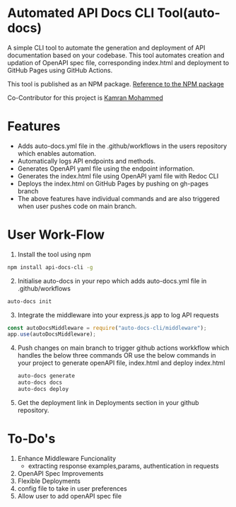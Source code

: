 ﻿# Automated API Docs CLI Tool(auto-docs)
 A simple CLI tool to automate the generation and deployment of API documentation based on your codebase. This tool automates creation and updation of OpenAPI spec file, corresponding index.html and deployment to GitHub Pages using GitHub Actions.

This tool is published as an NPM package. [Reference to the NPM package](https://www.npmjs.com/package/auto-docs-cli)

Co-Contributor for this project is [Kamran Mohammed](https://github.com/Kamran-Mohammed)

# Features
- Adds auto-docs.yml file in the .github/workflows in the users repository which enables automation.
- Automatically logs API endpoints and methods.
- Generates OpenAPI yaml file using the endpoint information.
- Generates the index.html file using OpenAPI yaml file with Redoc CLI
- Deploys the index.html on GitHub Pages by pushing on gh-pages branch
- The above features have individual commands and are also triggered when user pushes code on main branch.

# User Work-Flow
1. Install the tool using npm
  ```bash
  npm install api-docs-cli -g
  ```
2. Initialise auto-docs in your repo which adds auto-docs.yml file in .github/workflows
  ```bash
  auto-docs init
  ```
3. Integrate the middleware into your express.js app to log API requests
  ```javascript
  const autoDocsMiddleware = require("auto-docs-cli/middleware");
  app.use(autoDocsMiddleware);
  ```
4. Push changes on main branch to trigger github actions workkflow which handles the below three commands OR use the below commands in your project to generate openAPI file, index.html and deploy index.html

   
   ```bash
   auto-docs generate
   auto-docs docs
   auto-docs deploy
   ```
5. Get the deployment link in Deployments section in your github repository.

# To-Do's
1. Enhance Middleware Funcionality
   - extracting response examples,params, authentication in requests
2. OpenAPI Spec Improvements
3. Flexible Deployments
4. config file to take in user preferences
5. Allow user to add openAPI spec file 
  
   
